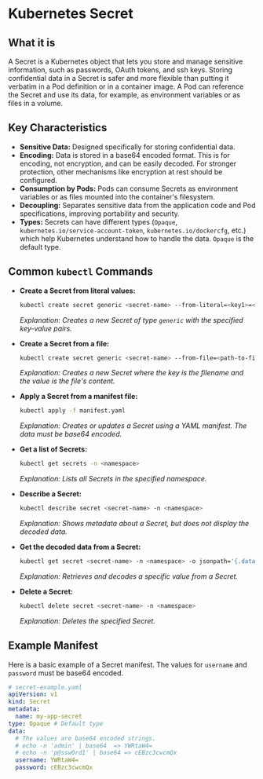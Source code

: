 # Kubernetes Secret

## What it is

A Secret is a Kubernetes object that lets you store and manage sensitive information, such as passwords, OAuth tokens, and ssh keys. Storing confidential data in a Secret is safer and more flexible than putting it verbatim in a Pod definition or in a container image. A Pod can reference the Secret and use its data, for example, as environment variables or as files in a volume.

## Key Characteristics

- **Sensitive Data:** Designed specifically for storing confidential data.
- **Encoding:** Data is stored in a base64 encoded format. This is for encoding, not encryption, and can be easily decoded. For stronger protection, other mechanisms like encryption at rest should be configured.
- **Consumption by Pods:** Pods can consume Secrets as environment variables or as files mounted into the container's filesystem.
- **Decoupling:** Separates sensitive data from the application code and Pod specifications, improving portability and security.
- **Types:** Secrets can have different types (`Opaque`, `kubernetes.io/service-account-token`, `kubernetes.io/dockercfg`, etc.) which help Kubernetes understand how to handle the data. `Opaque` is the default type.

## Common `kubectl` Commands

- **Create a Secret from literal values:**

  ```bash
  kubectl create secret generic <secret-name> --from-literal=<key1>=<value1> --from-literal=<key2>=<value2>
  ```

  _Explanation: Creates a new Secret of type `generic` with the specified key-value pairs._

- **Create a Secret from a file:**

  ```bash
  kubectl create secret generic <secret-name> --from-file=<path-to-file>
  ```

  _Explanation: Creates a new Secret where the key is the filename and the value is the file's content._

- **Apply a Secret from a manifest file:**

  ```bash
  kubectl apply -f manifest.yaml
  ```

  _Explanation: Creates or updates a Secret using a YAML manifest. The data must be base64 encoded._

- **Get a list of Secrets:**

  ```bash
  kubectl get secrets -n <namespace>
  ```

  _Explanation: Lists all Secrets in the specified namespace._

- **Describe a Secret:**

  ```bash
  kubectl describe secret <secret-name> -n <namespace>
  ```

  _Explanation: Shows metadata about a Secret, but does not display the decoded data._

- **Get the decoded data from a Secret:**

  ```bash
  kubectl get secret <secret-name> -n <namespace> -o jsonpath='{.data.<key>}' | base64 --decode
  ```

  _Explanation: Retrieves and decodes a specific value from a Secret._

- **Delete a Secret:**
  ```bash
  kubectl delete secret <secret-name> -n <namespace>
  ```
  _Explanation: Deletes the specified Secret._

## Example Manifest

Here is a basic example of a Secret manifest. The values for `username` and `password` must be base64 encoded.

```yaml
# secret-example.yaml
apiVersion: v1
kind: Secret
metadata:
  name: my-app-secret
type: Opaque # Default type
data:
  # The values are base64 encoded strings.
  # echo -n 'admin' | base64  => YWRtaW4=
  # echo -n 'p@ssw0rd1' | base64 => cEBzc3cwcmQx
  username: YWRtaW4=
  password: cEBzc3cwcmQx
```
